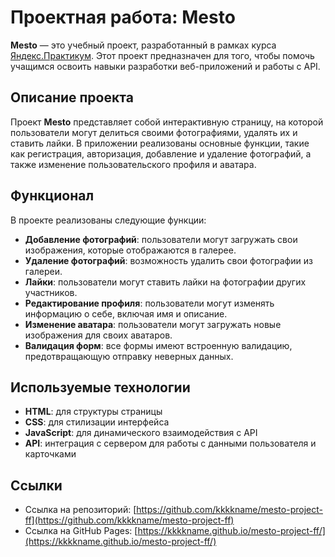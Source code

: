 # Проектная работа: Mesto

**Mesto** — это учебный проект, разработанный в рамках курса [Яндекс.Практикум](https://practicum.yandex.ru/). Этот проект предназначен для того, чтобы помочь учащимся освоить навыки разработки веб-приложений и работы с API.

## Описание проекта

Проект **Mesto** представляет собой интерактивную страницу, на которой пользователи могут делиться своими фотографиями, удалять их и ставить лайки. В приложении реализованы основные функции, такие как регистрация, авторизация, добавление и удаление фотографий, а также изменение пользовательского профиля и аватара.

## Функционал

В проекте реализованы следующие функции:

- **Добавление фотографий**: пользователи могут загружать свои изображения, которые отображаются в галерее.
- **Удаление фотографий**: возможность удалить свои фотографии из галереи.
- **Лайки**: пользователи могут ставить лайки на фотографии других участников.
- **Редактирование профиля**: пользователи могут изменять информацию о себе, включая имя и описание.
- **Изменение аватара**: пользователи могут загружать новые изображения для своих аватаров.
- **Валидация форм**: все формы имеют встроенную валидацию, предотвращающую отправку неверных данных.

## Используемые технологии

- **HTML**: для структуры страницы
- **CSS**: для стилизации интерфейса
- **JavaScript**: для динамического взаимодействия с API
- **API**: интеграция с сервером для работы с данными пользователя и карточками

## Ссылки

- Ссылка на репозиторий: [https://github.com/kkkkname/mesto-project-ff](https://github.com/kkkkname/mesto-project-ff)
- Ссылка на GitHub Pages: [https://kkkkname.github.io/mesto-project-ff/](https://kkkkname.github.io/mesto-project-ff/)